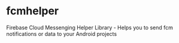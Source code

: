 # fcmhelper
Firebase Cloud Messenging Helper Library - Helps you to send fcm notifications or data to your Android projects
